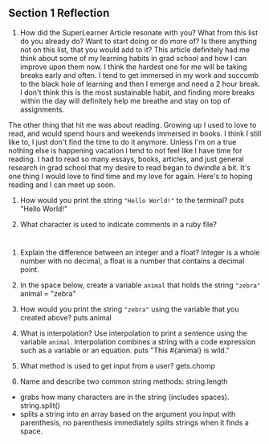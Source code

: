 ## Section 1 Reflection

1. How did the SuperLearner Article resonate with you? What from this list do you already do? Want to start doing or do more of? Is there anything not on this list, that you would add to it?
  This article definitely had me think about some of my learning habits in grad school and how I can improve upon them now. I think the hardest one for me will be taking breaks early and often. I tend to get immersed in my work and succumb to the black hole of learning and then I emerge and need a 2 hour break. I don't think this is the most sustainable habit, and finding more breaks within the day will definitely help me breathe and stay on top of assignments.

  The other thing that hit me was about reading. Growing up I used to love to read, and would spend hours and weekends immersed in books. I think I still like to, I just don't find the time to do it anymore. Unless I'm on a true nothing else is happening vacation I tend to not feel like I have time for reading. I had to read so many essays, books, articles, and just general research in grad school that my desire to read began to dwindle a bit. It's one thing I would love to find time and my love for again. Here's to hoping reading and I can meet up soon.

1. How would you print the string `"Hello World!"` to the terminal?
  puts "Hello World!"

1. What character is used to indicate comments in a ruby file?
  #

1. Explain the difference between an integer and a float?
  Integer is a whole number with no decimal, a float is a number that contains a decimal point.

1. In the space below, create a variable `animal` that holds the string `"zebra"`
  animal = "zebra"

1. How would you print the string `"zebra"` using the variable that you created above?
  puts animal

1. What is interpolation? Use interpolation to print a sentence using the variable `animal`.
  Interpolation combines a string with a code expression such as a variable or an equation.
  puts "This #{animal} is wild."

1. What method is used to get input from a user?
  gets.chomp

1. Name and describe two common string methods:
  string.length
  - grabs how many characters are in the string (includes spaces).
  string.split()
  - splits a string into an array based on the argument you input with parenthesis, no parenthesis immediately splits strings when it finds a space.
